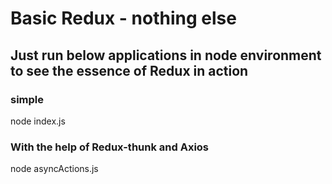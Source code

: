 # Basic Redux - nothing else

## Just run below applications in node environment to see the essence of Redux in action

### simple

node index.js

### With the help of Redux-thunk and Axios

node asyncActions.js
